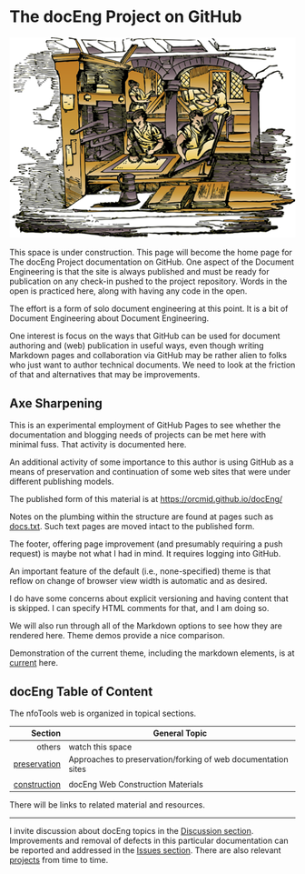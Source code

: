 <!-- index.md 0.0.4              UTF-8                         dh:2023-08-17
     ----1----|----2----|----3----|----4----|----5----|----6----|----7----|--
     source <https://github.com/orcmid/docEng/blob/main/docs/index.md>
     construction structure, manifest, and job jar at
     <https://orcmid.github.io/docEng/docs.txt>
     -->

# The docEng Project on GitHub

![Document Engineering](images/DocEng-2022-10-14-0744-LogoLarge.png)

This space is under construction.  This page will become the home page for
The docEng Project documentation on GitHub.  One aspect of the Document
Engineering is that the site is always published and must be ready for
publication on any check-in pushed to the project repository.  Words in the
open is practiced here, along with having any code in the open.

The effort is a form of solo document engineering at this point.  It is a bit
of Document Engineering about Document Engineering.

One interest is focus on the ways that GitHub can be used for document
authoring and (web) publication in useful ways, even though writing Markdown
pages and collaboration via GitHub may be rather alien to folks who just want
to author technical documents.  We need to look at the friction of that and
alternatives that may be improvements.

## Axe Sharpening

This is an experimental employment of GitHub Pages to see
whether the documentation and blogging needs of projects can be met here
with minimal fuss.  That activity is documented here.

An additional activity of some importance to this author is using GitHub
as a means of preservation and continuation of some web sites that were under
different publishing models.

The published form of this material is at <https://orcmid.github.io/docEng/>

Notes on the plumbing within the structure are found at pages such as
[docs.txt](docs.txt).  Such text pages are moved intact to the published
form.

The footer, offering page improvement (and presumably requiring a push
request) is maybe not what I had in mind.  It requires logging into GitHub.

An important feature of the default (i.e., none-specified) theme is that
reflow on change of browser view width is automatic and as desired.

I do have some concerns about explicit versioning and having content that
is skipped.  I can specify HTML comments for that, and I am doing so.

We will also run through all of the Markdown options to see how they are
rendered here.  Theme demos provide a nice comparison.

Demonstration of the current theme, including the markdown elements, is
at [current](construction/current/) here.

## docEng Table of Content

The nfoTools web is organized in topical sections.

| **Section** |  **General Topic** |
|   --:       |  ---               |
| others | watch this space |
| [preservation](preservation/) | Approaches to preservation/forking of web documentation sites |
| | |
| [construction](construction/) | docEng Web Construction Materials |

There will be links to related material and resources.

----

I invite discussion about docEng topics in the
[Discussion section](https://github.com/orcmid/docEng/discussions).
Improvements and removal of defects in this particular documentation can be
reported and addressed in the
[Issues section](https://github.com/orcmid/docEng/issues).  There are also
relevant [projects](https://github.com/orcmid/docEng/projects?type=classic)
from time to time.


<!--
     0.0.4 2023-08-17T03:17Z Start expanding, and the big logo image
     0.0.3 2022-03-21T17:38Z Correct Construction structure link
     0.0.2 2021-10-29T21:54Z Smoothing, changing "master" to "main"
     0.0.1 2021-02-15T23:54Z Adapt the Miser Project docs/index.md 0.0.4
           for the front-porch of docEng/docs/
     0.0.0 2021-02-09T22:38Z create placeholder home page form docEng
           GitHub docs
     -->
<!--                *** end of docs/index.md ***                         -->
